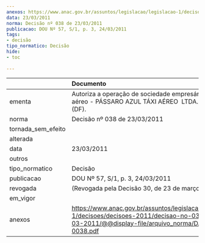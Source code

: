 ```yaml
---
anexos: https://www.anac.gov.br/assuntos/legislacao/legislacao-1/decisoes/decisoes-2011/decisao-no-038-de-23-03-2011/@@display-file/arquivo_norma/DA2011-0038.pdf
data: 23/03/2011
norma: Decisão nº 038 de 23/03/2011
publicacao: DOU Nº 57, S/1, p. 3, 24/03/2011
tags:
- decisão
tipo_normatico: Decisão
hide: 
- toc 
 
---
```


|                    | Documento                                                                                                                                                 |
|:-------------------|:----------------------------------------------------------------------------------------------------------------------------------------------------------|
| ementa             | Autoriza a operação de sociedade empresária de táxi aéreo - PÁSSARO AZUL TÁXI AÉREO  LTDA., em Brasília (DF).                                             |
| norma              | Decisão nº 038 de 23/03/2011                                                                                                                              |
| tornada_sem_efeito |                                                                                                                                                           |
| alterada           |                                                                                                                                                           |
| data               | 23/03/2011                                                                                                                                                |
| outros             |                                                                                                                                                           |
| tipo_normatico     | Decisão                                                                                                                                                   |
| publicacao         | DOU Nº 57, S/1, p. 3, 24/03/2011                                                                                                                          |
| revogada           | (Revogada pela Decisão 30, de 23 de março de 2016)                                                                                                        |
| em_vigor           |                                                                                                                                                           |
| anexos             | https://www.anac.gov.br/assuntos/legislacao/legislacao-1/decisoes/decisoes-2011/decisao-no-038-de-23-03-2011/@@display-file/arquivo_norma/DA2011-0038.pdf |